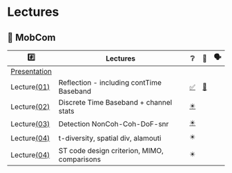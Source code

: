 # Lectures

## :round_pushpin: MobCom

|  :hash:            |  Lectures                              | :grey_question:    | :scroll: | &#x1F5E3; |
|--------------------|----------------------------------------|--------------------|------|-|
| [Presentation](presentation_FIRST%20CLASS%20MOBCOM%202024.pdf) |
| Lecture[(01)](01)  | Reflection - including contTime Baseband  | [:white_check_mark:](01/1%20Lecture%201%20(Reflection%20-%20including%20contTime%20Baseband)%20Compressed.pdf) | [:scroll:](01/Lecture_1.ipynb)
| Lecture[(02)](02)  | Discrete Time Baseband + channel stats    | [:eight_pointed_black_star:](02/2%20Lecture%202%20(Discrete%20Time%20Baseband%20%2B%20channel%20stats)%20compressed.pdf) | 
| Lecture[(03)](03)  | Detection NonCoh-Coh-DoF-snr                | [:eight_pointed_black_star:](03/3%20Lecture3to4%20Cropped%20(Detection%20NonCoh-Coh-DoF-snr-1)%20-%20compressed.pdf) |
| Lecture[(04)](04)  | t-diversity, spatial div, alamouti          | :eight_pointed_black_star: |
| Lecture[(04)](05)  | ST code design criterion, MIMO, comparisons | :eight_pointed_black_star: |
